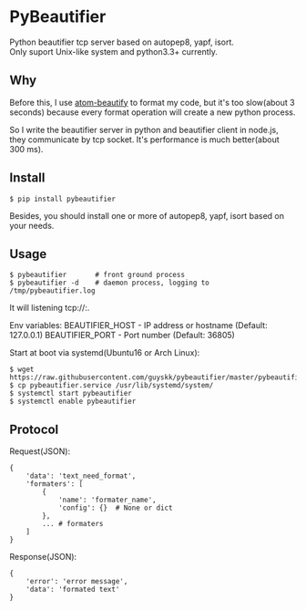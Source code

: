 # PyBeautifier

Python beautifier tcp server based on autopep8, yapf, isort.  
Only suport Unix-like system and python3.3+ currently.

## Why

Before this, I use [atom-beautify](https://github.com/Glavin001/atom-beautify) to format my code, but it's too slow(about 3 seconds) because every format operation will create a new python process.

So I write the beautifier server in python and beautifier client in node.js, they communicate by tcp socket. It's performance is much better(about 300 ms).

## Install

    $ pip install pybeautifier

Besides, you should install one or more of autopep8, yapf, isort based on your needs.

## Usage

    $ pybeautifier       # front ground process
    $ pybeautifier -d    # daemon process, logging to /tmp/pybeautifier.log

It will listening tcp://<HOST>:<PORT>.

Env variables:
BEAUTIFIER_HOST - IP address or hostname (Default: 127.0.0.1)
BEAUTIFIER_PORT - Port number (Default: 36805)

Start at boot via systemd(Ubuntu16 or Arch Linux):

    $ wget https://raw.githubusercontent.com/guyskk/pybeautifier/master/pybeautifier.service
    $ cp pybeautifier.service /usr/lib/systemd/system/
    $ systemctl start pybeautifier
    $ systemctl enable pybeautifier

## Protocol

Request(JSON):

    {
        'data': 'text_need_format',
        'formaters': [
            {
                'name': 'formater_name',
                'config': {}  # None or dict
            },
            ... # formaters
        ]
    }

Response(JSON):

    {
        'error': 'error message',
        'data': 'formated text'
    }

